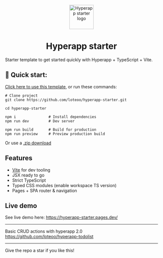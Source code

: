 <p align="center">
  <a href="https://github.com/jorgebucaran/hyperapp">
    <img alt="Hyperapp starter logo" src="https://github.com/loteoo/hyperapp-starter/blob/master/public/logo.png" width="80" />
  </a>
</p>
<h1 align="center">
  Hyperapp starter
</h1>

Starter template to get started quickly with Hyperapp + TypeScript + Vite.

## 🚀 Quick start:

[Click here to use this template](https://github.com/loteoo/hyperapp-starter/generate), or run these commands:

```
# Clone project
git clone https://github.com/loteoo/hyperapp-starter.git

cd hyperapp-starter

npm i               # Install dependencies
npm run dev         # Dev server
```

```
npm run build       # Build for production
npm run preview     # Preview production build
```

Or use a [.zip download](https://github.com/loteoo/hyperapp-starter/archive/master.zip)

## Features

- [Vite](https://vitejs.dev/) for dev tooling
- JSX ready to go
- Strict TypeScript
- Typed CSS modules (enable workspace TS version)
- Pages + SPA router & navigation

## Live demo

See live demo here: https://hyperapp-starter.pages.dev/

---

Basic CRUD actions with hyperapp 2.0  
https://github.com/loteoo/hyperapp-todolist

<!-- ### Need code splitting and pre-rendering out of the box?

Checkout [hyperstatic](https://github.com/loteoo/hyperstatic) and the [hyperstatic starter](https://github.com/loteoo/hyperstatic-starter) instead! -->

---

Give the repo a star if you like this!
